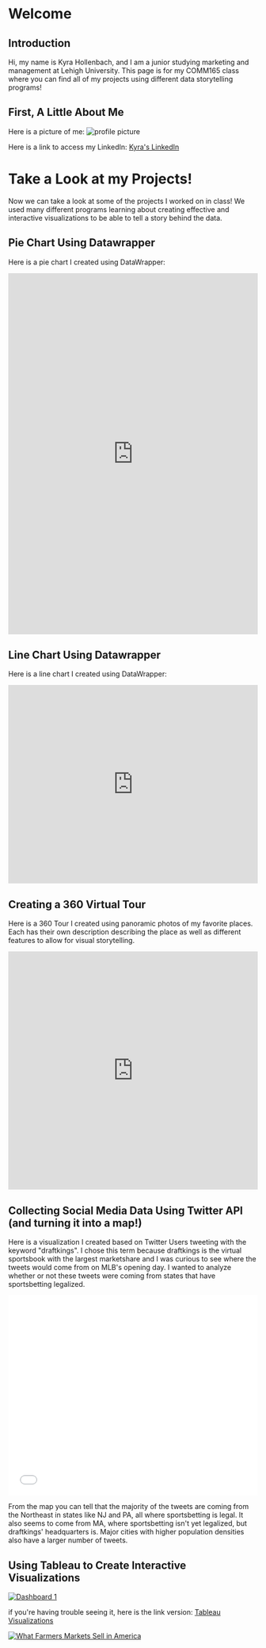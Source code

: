 # Welcome
## Introduction
Hi, my name is Kyra Hollenbach, and I am a junior studying marketing and management at Lehigh University. This page is for my COMM165 class where you can find all of my projects using different data storytelling programs!

## First, A Little About Me
Here is a picture of me:
![profile picture](https://yt3.ggpht.com/ytc/AAUvwnhAuHaluCJCkhqPClH0iBP-fdu8vN2oNVY4mcNgDGg=s900-c-k-c0x00ffffff-no-rj) 

Here is a link to access my LinkedIn:
[Kyra's LinkedIn](https://www.linkedin.com/in/kyrahollenbach/)


# Take a Look at my Projects!
Now we can take a look at some of the projects I worked on in class! We used many different programs learning about creating effective and interactive visualizations to be able to tell a story behind the data.

## Pie Chart Using Datawrapper
Here is a pie chart I created using DataWrapper:
<iframe title="Lehigh University Enrollment Fall 2020" aria-label="chart" id="datawrapper-chart-ma8gi" src="https://datawrapper.dwcdn.net/ma8gi/1/" scrolling="no" frameborder="0" style="width: 0; min-width: 100% !important; border: none;" height="728"></iframe><script type="text/javascript">!function(){"use strict";window.addEventListener("message",(function(a){if(void 0!==a.data["datawrapper-height"])for(var e in a.data["datawrapper-height"]){var t=document.getElementById("datawrapper-chart-"+e)||document.querySelector("iframe[src*='"+e+"']");t&&(t.style.height=a.data["datawrapper-height"][e]+"px")}}))}();
</script>

## Line Chart Using Datawrapper
Here is a line chart I created using DataWrapper:
<iframe title="Lehigh 10-Year Enrollment (2011-2020)" aria-label="Interactive line chart" id="datawrapper-chart-QZpTX" src="https://datawrapper.dwcdn.net/QZpTX/1/" scrolling="no" frameborder="0" style="width: 0; min-width: 100% !important; border: none;" height="400"></iframe><script type="text/javascript">!function(){"use strict";window.addEventListener("message",(function(a){if(void 0!==a.data["datawrapper-height"])for(var e in a.data["datawrapper-height"]){var t=document.getElementById("datawrapper-chart-"+e)||document.querySelector("iframe[src*='"+e+"']");t&&(t.style.height=a.data["datawrapper-height"][e]+"px")}}))}();
</script>

## Creating a 360 Virtual Tour
Here is a 360 Tour I created using panoramic photos of my favorite places. Each has their own description describing the place as well as different features to allow for visual storytelling.
<iframe width="100%" height="480px" src="https://poly.google.com/view/111Su-ncIAr/embed?chrome=min" frameborder="0" style="border:none;" allowvr="yes" allow="vr; xr; accelerometer; magnetometer; gyroscope; autoplay;" allowfullscreen mozallowfullscreen="true" webkitallowfullscreen="true" onmousewheel="" ></iframe>

## Collecting Social Media Data Using Twitter API (and turning it into a map!)
Here is a visualization I created based on Twitter Users tweeting with the keyword "draftkings". I chose this term because draftkings is the virtual sportsbook with the largest marketshare and I was curious to see where the tweets would come from on MLB's opening day. I wanted to analyze whether or not these tweets were coming from states that have sportsbetting legalized.
<style>.embed-container {position: relative; padding-bottom: 80%; height: 0; max-width: 100%;} .embed-container iframe, .embed-container object, .embed-container iframe{position: absolute; top: 0; left: 0; width: 100%; height: 100%;} small{position: absolute; z-index: 40; bottom: 0; margin-bottom: -15px;}</style><div class="embed-container"><iframe width="500" height="400" frameborder="0" scrolling="no" marginheight="0" marginwidth="0" title="draftkings tweets on opening day" src="//lu.maps.arcgis.com/apps/Embed/index.html?webmap=25d9423aecbe434ca4915a02c3728eb4&extent=-149.8681,3.1267,-52.8369,55.5084&zoom=true&previewImage=false&scale=true&disable_scroll=true&theme=light"></iframe></div>
From the map you can tell that the majority of the tweets are coming from the Northeast in states like NJ and PA, all where sportsbetting is legal. It also seems to come from MA, where sportsbetting isn't yet legalized, but draftkings' headquarters is. Major cities with higher population densities also have a larger number of tweets.


## Using Tableau to Create Interactive Visualizations

<div class='tableauPlaceholder' id='viz1620012753097' style='position: relative'><noscript><a href='#'><img alt='Dashboard 1 ' src='https:&#47;&#47;public.tableau.com&#47;static&#47;images&#47;ML&#47;MLBHomeTeamStats2016&#47;Dashboard1&#47;1_rss.png' style='border: none' /></a></noscript><object class='tableauViz'  style='display:none;'><param name='host_url' value='https%3A%2F%2Fpublic.tableau.com%2F' /> <param name='embed_code_version' value='3' /> <param name='site_root' value='' /><param name='name' value='MLBHomeTeamStats2016&#47;Dashboard1' /><param name='tabs' value='no' /><param name='toolbar' value='yes' /><param name='static_image' value='https:&#47;&#47;public.tableau.com&#47;static&#47;images&#47;ML&#47;MLBHomeTeamStats2016&#47;Dashboard1&#47;1.png' /> <param name='animate_transition' value='yes' /><param name='display_static_image' value='yes' /><param name='display_spinner' value='yes' /><param name='display_overlay' value='yes' /><param name='display_count' value='yes' /><param name='language' value='en' /></object></div> <script type='text/javascript'> var divElement = document.getElementById('viz1620012753097'); var vizElement = divElement.getElementsByTagName('object')[0]; if ( divElement.offsetWidth > 800 ) { vizElement.style.width='100%';vizElement.style.height=(divElement.offsetWidth*0.75)+'px';} else if ( divElement.offsetWidth > 500 ) { vizElement.style.width='100%';vizElement.style.height=(divElement.offsetWidth*0.75)+'px';} else { vizElement.style.width='100%';vizElement.style.height='827px';} var scriptElement = document.createElement('script'); scriptElement.src = 'https://public.tableau.com/javascripts/api/viz_v1.js'; vizElement.parentNode.insertBefore(scriptElement, vizElement); </script>

if you're having trouble seeing it, here is the link version: [Tableau Visualizations](https://public.tableau.com/profile/kyra.hollenbach#!/vizhome/MLBHomeTeamStats2016/Dashboard1)


<div class='tableauPlaceholder' id='viz1620012889452' style='position: relative'><noscript><a href='#'><img alt='What Farmers Markets Sell in America ' src='https:&#47;&#47;public.tableau.com&#47;static&#47;images&#47;Fa&#47;FarmersMarkets_16188066055550&#47;Story&#47;1_rss.png' style='border: none' /></a></noscript><object class='tableauViz'  style='display:none;'><param name='host_url' value='https%3A%2F%2Fpublic.tableau.com%2F' /> <param name='embed_code_version' value='3' /> <param name='site_root' value='' /><param name='name' value='FarmersMarkets_16188066055550&#47;Story' /><param name='tabs' value='no' /><param name='toolbar' value='yes' /><param name='static_image' value='https:&#47;&#47;public.tableau.com&#47;static&#47;images&#47;Fa&#47;FarmersMarkets_16188066055550&#47;Story&#47;1.png' /> <param name='animate_transition' value='yes' /><param name='display_static_image' value='yes' /><param name='display_spinner' value='yes' /><param name='display_overlay' value='yes' /><param name='display_count' value='yes' /><param name='language' value='en' /></object></div> <script type='text/javascript'> var divElement = document.getElementById('viz1620012889452'); var vizElement = divElement.getElementsByTagName('object')[0];                    vizElement.style.width='100%';vizElement.style.height=(divElement.offsetWidth*0.75)+'px'; var scriptElement = document.createElement('script');                    scriptElement.src = 'https://public.tableau.com/javascripts/api/viz_v1.js'; vizElement.parentNode.insertBefore(scriptElement, vizElement); </script>
